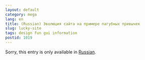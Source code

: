 ```yaml
---
layout: default
category: mega
lang: en
title: (Russian) Эволюция сайта на примере пагубных привычек
slug: lucky-site
tags: design fun gui information 
postid: 1019
---
```

<p>Sorry, this entry is only available in <a href="/mega/export/getposts.php">Russian</a>.</p>